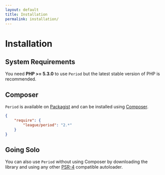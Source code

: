```yaml
---
layout: default
title: Installation
permalink: installation/
---
```


# Installation

## System Requirements

You need **PHP >= 5.3.0** to use `Period` but the latest stable version of PHP is recommended.

## Composer

`Period` is available on [Packagist](https://packagist.org/packages/league/period) and can be installed using [Composer](https://getcomposer.org/).

~~~json
{
    "require": {
        "league/period": "2.*"
    }
}
~~~

## Going Solo

You can also use `Period` without using Composer by downloading the library and using any other [PSR-4](http://www.php-fig.org/psr/psr-4/) compatible autoloader.
